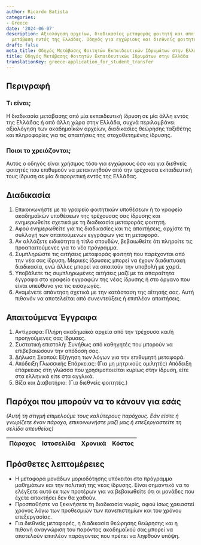 ```yaml
---
author: Ricardo Batista
categories:
- Greece
date: '2024-06-07'
description: Αξιολόγηση αρχείων, διαδικασίες μεταφοράς φοιτητή και απαιτήσεις για
  μετάβαση εντός της Ελλάδας. Οδηγός για εγχώριους και διεθνείς φοιτητές.
draft: false
meta_title: Οδηγός Μετάβασης Φοιτητών Εκπαιδευτικών Ιδρυμάτων στην Ελλάδα
title: Οδηγός Μετάβασης Φοιτητών Εκπαιδευτικών Ιδρυμάτων στην Ελλάδα
translationKey: greece-application_for_student_transfer
---
```



## Περιγραφή
### Τι είναι;
Η διαδικασία μετάβασης από μία εκπαιδευτική ίδρυση σε μία άλλη εντός της Ελλάδας ή από άλλη χώρα στην Ελλάδα, συχνά περιλαμβάνει αξιολόγηση των ακαδημαϊκών αρχείων, διαδικασίες θεώρησης ταξιθέτης και πληροφορίες για τις απαιτήσεις της στοχοθετημένης ίδρυσης.

### Ποιοι το χρειάζονται;
Αυτός ο οδηγός είναι χρήσιμος τόσο για εγχώριους όσο και για διεθνείς φοιτητές που επιθυμούν να μετακινηθούν από την τρέχουσα εκπαιδευτική τους ίδρυση σε μία διαφορετική εντός της Ελλάδας.

## Διαδικασία

1. Επικοινωνήστε με το γραφείο φοιτητικών υποθέσεων ή το γραφείο ακαδημαϊκών υποθέσεων της τρέχουσας σας ίδρυσης και ενημερωθείτε σχετικά με τη διαδικασία μεταφοράς φοιτητή.
2. Αφού ενημερωθείτε για τις διαδικασίες και τις απαιτήσεις, αρχίστε τη συλλογή των απαιτούμενων εγγράφων για τη μεταφορά.
3. Αν αλλάζετε ειδικότητα ή τίτλο σπουδών, βεβαιωθείτε ότι πληροίτε τις προαπαιτούμενες για το νέο πρόγραμμα.
4. Συμπληρώστε τις αιτήσεις μεταφοράς φοιτητή που παρέχονται από την νέα σας ίδρυση. Μερικές ίδρυσεις μπορεί να έχουν διαδικτυακή διαδικασία, ενώ άλλες μπορεί να απαιτούν την υποβολή με χαρτί.
5. Υποβάλετε τις συμπληρωμένες αιτήσεις μαζί με τα απαραίτητα έγγραφα στο γραφείο εγγραφών της νέας ίδρυσης ή στο όργανο που είναι υπεύθυνο για τις εισαγωγές.
6. Αναμένετε απάντηση σχετικά με την κατάσταση της αίτησής σας. Αυτή πιθανόν να αποτελείται από συνεντεύξεις ή επιπλέον απαιτήσεις.

## Απαιτούμενα Έγγραφα

1. Αντίγραφα: Πλήρη ακαδημαϊκά αρχεία από την τρέχουσα και/ή προηγούμενες σας ίδρυσες.
2. Συστατική επιστολή: Συνήθως από καθηγητές που μπορούν να επιβεβαιώσουν την απόδοσή σας.
3. Δήλωση Σκοπού: Εξήγηση των λόγων για την επιθυμητή μεταφορά.
4. Απόδειξη Γλωσσικής Επάρκειας: (Για μη μητρικούς ομιλητές) Απόδειξη επάρκειας στη γλώσσα που χρησιμοποιείται κυρίως στην ίδρυση, είτε στα ελληνικά είτε στα αγγλικά.
5. Βίζα και Διαβατήριο: (Για διεθνείς φοιτητές.)

## Παρόχοι που μπορούν να το κάνουν για εσάς

_(Αυτή τη στιγμή επιμελούμε τους καλύτερους παρόχους. Εάν είστε ή γνωρίζετε έναν πάροχο, επικοινωνήστε μαζί μας ή επεξεργαστείτε τη σελίδα απευθείας)_

| Πάροχος | Ιστοσελίδα | Χρονικά | Κόστος |
| --------------- | --------------- | :-------------: | :-------------: |

## Πρόσθετες λεπτομέρειες
- Η μεταφορά μονάδων μοριοδότησης υπόκειται στο πρόγραμμα μαθημάτων και την πολιτική της νέας ίδρυσης. Είναι σημαντικό να το ελέγξετε αυτό εκ των προτέρων για να βεβαιωθείτε ότι οι μονάδες που έχετε αποκτήσει δεν θα χαθούν.
- Προσπαθήστε να ξεκινήσετε τη διαδικασία νωρίς, αφού ίσως χρειαστεί χρόνος λόγω των προθεσμιών των πανεπιστημίων και του χρόνου επεξεργασίας.
- Για διεθνείς μεταφορές, η διαδικασία θεώρησης θεώρησης και η πιθανή αναγνώριση του παρόντος ακαδημαϊκού σας μπορεί να αποτελούν επιπλέον παράγοντες που πρέπει να ληφθούν υπόψη.